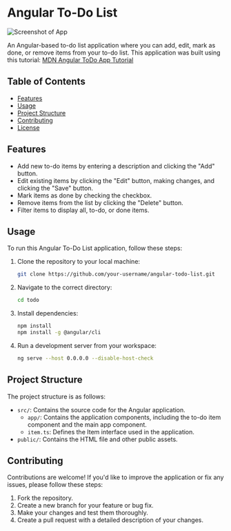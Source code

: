 # Angular To-Do List

![Screenshot of App](/To-Do-List-With-Angular/assets/screenshot.png)

An Angular-based to-do list application where you can add, edit, mark as done, or remove items from your to-do list.
This application was built using this tutorial: [MDN Angular ToDo App Tutorial](https://developer.mozilla.org/en-US/docs/Learn/Tools_and_testing/Client-side_JavaScript_frameworks/Angular_getting_started)

## Table of Contents

- [Features](#features)
- [Usage](#usage)
- [Project Structure](#project-structure)
- [Contributing](#contributing)
- [License](#license)

## Features

- Add new to-do items by entering a description and clicking the "Add" button.
- Edit existing items by clicking the "Edit" button, making changes, and clicking the "Save" button.
- Mark items as done by checking the checkbox.
- Remove items from the list by clicking the "Delete" button.
- Filter items to display all, to-do, or done items.

## Usage

To run this Angular To-Do List application, follow these steps:

1. Clone the repository to your local machine:

   ```bash
   git clone https://github.com/your-username/angular-todo-list.git

2. Navigate to the correct directory:

    ```bash
    cd todo

3. Install dependencies:

    ```bash
    npm install
    npm install -g @angular/cli

4. Run a development server from your workspace:

    ```bash
    ng serve --host 0.0.0.0 --disable-host-check


## Project Structure

The project structure is as follows:

- `src/`: Contains the source code for the Angular application.
  - `app/`: Contains the application components, including the to-do item component and the main app component.
  - `item.ts`: Defines the Item interface used in the application.
- `public/`: Contains the HTML file and other public assets.

## Contributing

Contributions are welcome! If you'd like to improve the application or fix any issues, please follow these steps:

1. Fork the repository.
2. Create a new branch for your feature or bug fix.
3. Make your changes and test them thoroughly.
4. Create a pull request with a detailed description of your changes.


